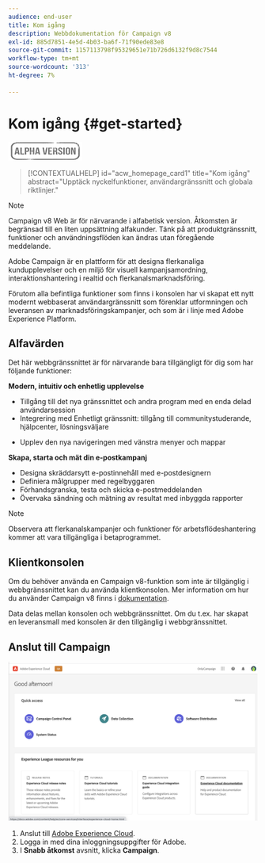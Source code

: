 ```yaml
---
audience: end-user
title: Kom igång
description: Webbdokumentation för Campaign v8
exl-id: 885d7851-4e5d-4b03-ba6f-71f90ede83e8
source-git-commit: 1157113798f95329651e71b726d6132f9d8c7544
workflow-type: tm+mt
source-wordcount: '313'
ht-degree: 7%

---
```


# Kom igång {#get-started}

![](../assets/do-not-localize/badge.png)

<!--
V8 web overview
context, scope (targets cross-channel practitioners), limitations
only existing customers
-->
>[!CONTEXTUALHELP]
>id="acw_homepage_card1"
>title="Kom igång"
>abstract="Upptäck nyckelfunktioner, användargränssnitt och globala riktlinjer."

>[!NOTE]
>
>Campaign v8 Web är för närvarande i alfabetisk version. Åtkomsten är begränsad till en liten uppsättning alfakunder. Tänk på att produktgränssnitt, funktioner och användningsflöden kan ändras utan föregående meddelande.

Adobe Campaign är en plattform för att designa flerkanaliga kundupplevelser och en miljö för visuell kampanjsamordning, interaktionshantering i realtid och flerkanalsmarknadsföring.

Förutom alla befintliga funktioner som finns i konsolen har vi skapat ett nytt modernt webbaserat användargränssnitt som förenklar utformningen och leveransen av marknadsföringskampanjer, och som är i linje med Adobe Experience Platform.

## Alfavärden

Det här webbgränssnittet är för närvarande bara tillgängligt för dig som har följande funktioner:

**Modern, intuitiv och enhetlig upplevelse**

* Tillgång till det nya gränssnittet och andra program med en enda delad användarsession
* Integrering med Enhetligt gränssnitt: tillgång till communitystuderande, hjälpcenter, lösningsväljare
<!--
No search and pulse notifications in Alpha
-->
* Upplev den nya navigeringen med vänstra menyer och mappar

**Skapa, starta och mät din e-postkampanj**

* Designa skräddarsytt e-postinnehåll med e-postdesignern
* Definiera målgrupper med regelbyggaren
* Förhandsgranska, testa och skicka e-postmeddelanden
* Övervaka sändning och mätning av resultat med inbyggda rapporter

<!--
add info somewhere to remind users that
* they still have access to their console (+ link to v8 console doc)
* they keep their existing data (example: will be able to use their existing delivery templates to create deliveries)
-->

>[!NOTE]
>
>Observera att flerkanalskampanjer och funktioner för arbetsflödeshantering kommer att vara tillgängliga i betaprogrammet.

## Klientkonsolen

Om du behöver använda en Campaign v8-funktion som inte är tillgänglig i webbgränssnittet kan du använda klientkonsolen. Mer information om hur du använder Campaign v8 finns i [dokumentation](https://experienceleague.adobe.com/docs/campaign/campaign-v8/campaign-home.html?lang=sv).

Data delas mellan konsolen och webbgränssnittet. Om du t.ex. har skapat en leveransmall med konsolen är den tillgänglig i webbgränssnittet.

## Anslut till Campaign

![](assets/connect.png)

1. Anslut till [Adobe Experience Cloud](http://experience.adobe.com).
1. Logga in med dina inloggningsuppgifter för Adobe.
1. I **Snabb åtkomst** avsnitt, klicka **Campaign**.

<!--
-> experience cloud home: "Campaign" -> home campaign v8
-> or Campaign v8 web if direct URL
-->
